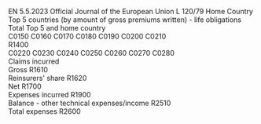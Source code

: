 EN  5.5.2023 Official Journal of the European Union L 120/79
 Home 
Country  Top 5 countries (by amount of gross premiums written) - life obligations  Total Top 5 and 
home country  
C0150  C0160  C0170  C0180  C0190  C0200  C0210  
R1400  
C0220  C0230  C0240  C0250  C0260  C0270  C0280  
Claims incurred  
Gross  R1610  
Reinsurers' share  R1620  
Net  R1700  
Expenses incurred  R1900  
Balance - other technical expenses/income  R2510  
Total expenses  R2600